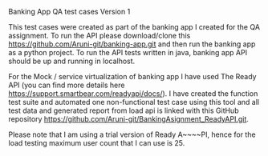 Banking App QA test cases
Version 1

This test cases were created as part of the banking app I created for the QA assignment. To run the API please download/clone this https://github.com/Aruni-git/banking-app.git and then run the banking app as a python project. To run the API tests written in java, banking app API should be up and running in localhost.
 
For the Mock / service virtualization of banking app I have used The Ready API (you can find more details here https://support.smartbear.com/readyapi/docs/). I have created the function test suite and automated one non-functional test case using this tool and all test data and generated report from load api is linked with this GitHub repository https://github.com/Aruni-git/BankingAsignment_ReadyAPI.git.

Please note that I am using a trial version of Ready A~~~~PI, hence for the load testing maximum user count that I can use is 25.